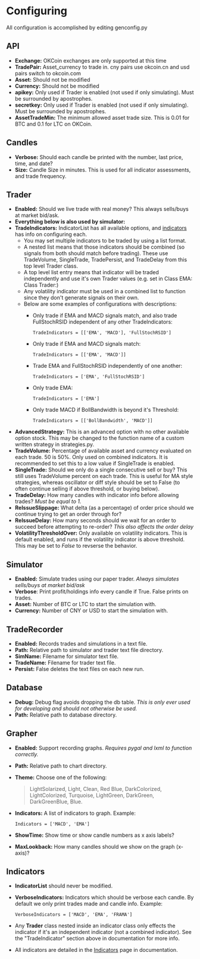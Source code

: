 Configuring
===========

All configuration is accomplished by editing genconfig.py

API
---

-   **Exchange:** OKCoin exchanges are only supported at this time
-   **TradePair:** Asset\_currency to trade in. cny pairs use okcoin.cn
    and usd pairs switch to okcoin.com
-   **Asset:** Should not be modified
-   **Currency:** Should not be modified
-   **apikey:** Only used if Trader is enabled (not used if only
    simulating). Must be surrounded by apostrophes.
-   **secretkey:** Only used if Trader is enabled (not used if only
    simulating). Must be surrounded by apostrophes.
-   **AssetTradeMin:** The minimum allowed asset trade size. This is
    0.01 for BTC and 0.1 for LTC on OKCoin.

Candles
-------

-   **Verbose:** Should each candle be printed with the number, last
    price, time, and date?
-   **Size:** Candle Size in minutes. This is used for all indicator
    assessments, and trade frequency.

Trader
------

-   **Enabled:** Should we live trade with real money? This always
    sells/buys at market bid/ask.
-   **Everything below is also used by simulator:**
-   **TradeIndicators:** IndicatorList has all available options, and
    [indicators](indicators.md) has info on configuring each.
    -   You may set multiple indicators to be traded by using a list
        format.
    -   A nested list means that those indicators should be combined (so
        signals from both should match before trading). These use
        TradeVolume, SingleTrade, TradePersist, and TradeDelay from this
        top level Trader class.
    -   A top level list entry means that indicator will be traded
        independently and use it's own Trader values (e.g. set in Class
        EMA: Class Trader:)
    -   Any volatility indicator must be used in a combined list to
        function since they don't generate signals on their own.
    -   Below are some examples of configurations with descriptions:
        -   Only trade if EMA and MACD signals match, and also trade
            FullStochRSID independent of any other TradeIndicators:

                TradeIndicators = [['EMA', 'MACD'], 'FullStochRSID']

        -   Only trade if EMA and MACD signals match:

                TradeIndicators = [['EMA', 'MACD']]

        -   Trade EMA and FullStochRSID independently of one another:

                TradeIndicators = ['EMA', 'FullStochRSID']

        -   Only trade EMA:

                TradeIndicators = ['EMA']

        -   Only trade MACD if BollBandwidth is beyond it's Threshold:

                TradeIndicators = [['BollBandwidth', 'MACD']]
-   **AdvancedStrategy:** This is an advanced option with no other
    available option stock. This may be changed to the function name of
    a custom written strategy in strategies.py.
-   **TradeVolume:** Percentage of available asset and currency
    evaluated on each trade. 50 is 50%. Only used on combined
    indicators. It is recommended to set this to a low value if
    SingleTrade is enabled.
-   **SingleTrade:** Should we only do a single consecutive sell or buy?
    This still uses TradeVolume percent on each trade. This is useful
    for MA style strategies, whereas oscillator or diff style should be
    set to False (to often continue selling if above threshold, or
    buying below).
-   **TradeDelay:** How many candles with indicator info before allowing
    trades? *Must be equal to 1.*
-   **ReIssueSlippage:** What delta (as a percentage) of order price
    should we continue trying to get an order through for?
-   **ReIssueDelay:** How many seconds should we wait for an order to
    succeed before attempting to re-order? *This also affects the order
    delay*
-   **VolatilityThresholdOver:** Only available on volatility
    indicators. This is default enabled, and runs if the volatility
    indicator is above threshold. This may be set to *False* to revserse
    the behavior.

Simulator
---------

-   **Enabled:** Simulate trades using our paper trader. *Always
    simulates sells/buys at market bid/ask*
-   **Verbose**: Print profit/holdings info every candle if True. False
    prints on trades.
-   **Asset:** Number of BTC or LTC to start the simulation with.
-   **Currency:** Number of CNY or USD to start the simulation with.

TradeRecorder
-------------

-   **Enabled:** Records trades and simulations in a text file.
-   **Path:** Relative path to simulator and trader text file directory.
-   **SimName:** Filename for simulator text file.
-   **TradeName:** Filename for trader text file.
-   **Persist:** False deletes the text files on each new run.

Database
--------

-   **Debug:** Debug flag avoids dropping the db table. *This is only
    ever used for developing and should not otherwise be used.*
-   **Path:** Relative path to database directory.

Grapher
-------

-   **Enabled:** Support recording graphs. *Requires pygal and lxml to
    function correctly.*
-   **Path:** Relative path to chart directory.
-   **Theme:** Choose one of the following:

    > LightSolarized, Light, Clean, Red Blue, DarkColorized,
    > LightColorized, Turquoise, LightGreen, DarkGreen, DarkGreenBlue,
    > Blue.

-   **Indicators:** A list of indicators to graph. Example:

        Indicators = ['MACD', 'EMA']

-   **ShowTime:** Show time or show candle numbers as x axis labels?
-   **MaxLookback:** How many candles should we show on the graph
    (x-axis)?

Indicators
----------

-   **IndicatorList** should never be modified.
-   **VerboseIndicators:** Indicators which should be verbose each
    candle. By default we only print trades made and candle info.
    Example:

        VerboseIndicators = ['MACD', 'EMA', 'FRAMA']

-   Any **Trader** class nested inside an indicator class only effects
    the indicator if it's an independent indicator (not a combined
    indicator). See the "TradeIndicator" section above in documentation
    for more info.
-   All indicators are detailed in the [Indicators](indicators.md) page
    in documentation.
